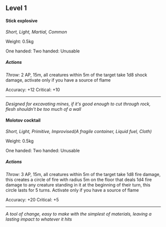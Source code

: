 ## Level 1
#### Stick explosive
*Short, Light, Martial, Common*

Weight: 0.5kg

One handed: 
Two handed: Unusable

##### Actions

*Throw:* 2 AP, 15m, all creatures within 5m of the target take 1d8 shock damage, activate only if you have a source of flame

Accuracy: +12
Critical: +10

---
*Designed for excavating mines, if it's good enough to cut through rock, flesh shouldn't be too much of a wall*

#### Molotov cocktail
*Short, Light, Primitive, Improvised(A fragile container, Liquid fuel, Cloth)*

Weight: 0.5kg

One handed: 
Two handed: Unusable

##### Actions

*Throw:* 3 AP, 15m, all creatures within 5m of the target take 1d8 fire damage, this creates a circle of fire with radius 5m on the floor that deals 1d4 fire damage to any creature standing in it at the beginning of their turn, this circle lasts for 5 turns. Activate only if you have a source of flame

Accuracy: +20
Critical: +5

---
*A tool of change, easy to make with the simplest of materials, leaving a lasting impact to whatever it hits*